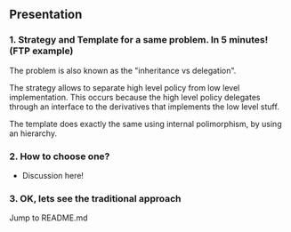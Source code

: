 ## Presentation

### 1. Strategy and Template for a same problem. In 5 minutes! (FTP example)

The problem is also known as the "inheritance vs delegation".

The strategy allows to separate high level policy from low level implementation. This occurs because the high level policy delegates through an interface to the derivatives that implements the low level stuff. 

The template does exactly the same using internal polimorphism, by using an hierarchy.

### 2. How to choose one?

* Discussion here!

### 3. OK, lets see the traditional approach

Jump to README.md

